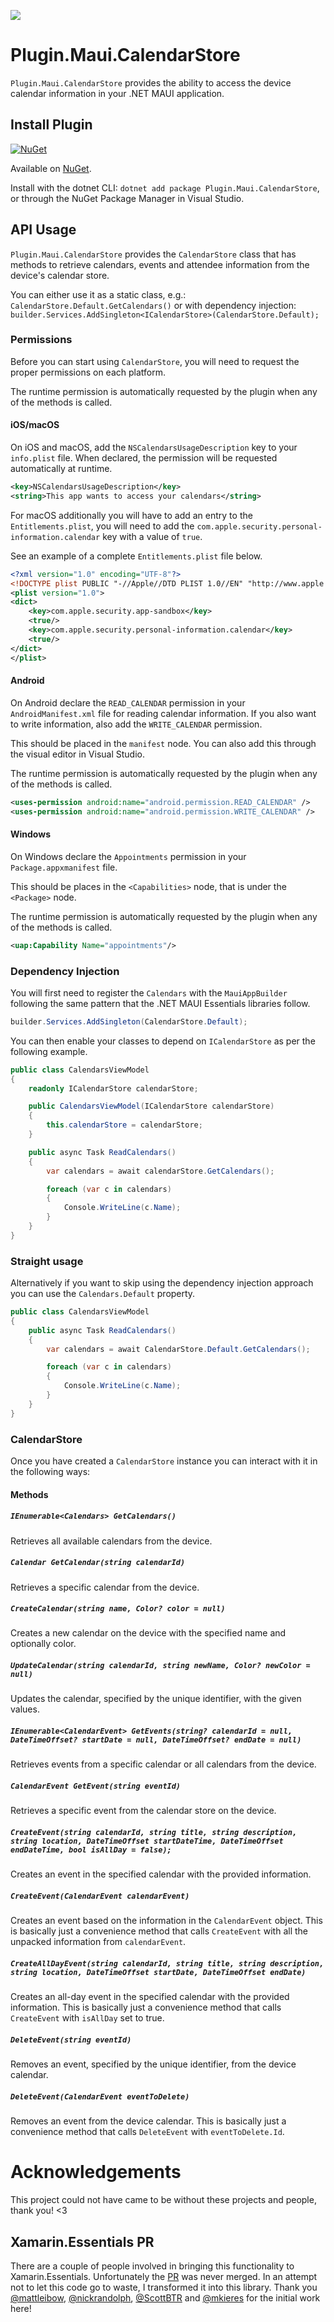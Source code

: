 ![](nuget.png)

# Plugin.Maui.CalendarStore

`Plugin.Maui.CalendarStore` provides the ability to access the device calendar information in your .NET MAUI application.

## Install Plugin

[![NuGet](https://img.shields.io/nuget/v/Plugin.Maui.CalendarStore.svg?label=NuGet)](https://www.nuget.org/packages/Plugin.Maui.CalendarStore/)

Available on [NuGet](http://www.nuget.org/packages/Plugin.Maui.CalendarStore).

Install with the dotnet CLI: `dotnet add package Plugin.Maui.CalendarStore`, or through the NuGet Package Manager in Visual Studio.

## API Usage

`Plugin.Maui.CalendarStore` provides the `CalendarStore` class that has methods to retrieve calendars, events and attendee information from the device's calendar store.

You can either use it as a static class, e.g.: `CalendarStore.Default.GetCalendars()` or with dependency injection: `builder.Services.AddSingleton<ICalendarStore>(CalendarStore.Default);`

### Permissions

Before you can start using `CalendarStore`, you will need to request the proper permissions on each platform.

The runtime permission is automatically requested by the plugin when any of the methods is called.

#### iOS/macOS

On iOS and macOS, add the `NSCalendarsUsageDescription` key to your `info.plist` file. When declared, the permission will be requested automatically at runtime.

```xml
<key>NSCalendarsUsageDescription</key>
<string>This app wants to access your calendars</string>
```

For macOS additionally you will have to add an entry to the `Entitlements.plist`, you will need to add the `com.apple.security.personal-information.calendar` key with a value of `true`.

See an example of a complete `Entitlements.plist` file below.

```xml
<?xml version="1.0" encoding="UTF-8"?>
<!DOCTYPE plist PUBLIC "-//Apple//DTD PLIST 1.0//EN" "http://www.apple.com/DTDs/PropertyList-1.0.dtd">
<plist version="1.0">
<dict>
    <key>com.apple.security.app-sandbox</key>
    <true/>
    <key>com.apple.security.personal-information.calendar</key>
    <true/>
</dict>
</plist>
```

#### Android

On Android declare the `READ_CALENDAR` permission in your `AndroidManifest.xml` file for reading calendar information. If you also want to write information, also add the `WRITE_CALENDAR` permission.

This should be placed in the `manifest` node. You can also add this through the visual editor in Visual Studio.

The runtime permission is automatically requested by the plugin when any of the methods is called.

```xml
<uses-permission android:name="android.permission.READ_CALENDAR" />
<uses-permission android:name="android.permission.WRITE_CALENDAR" />
```

#### Windows

On Windows declare the `Appointments` permission in your `Package.appxmanifest` file.

This should be places in the `<Capabilities>` node, that is under the `<Package>` node.

The runtime permission is automatically requested by the plugin when any of the methods is called.

```xml
<uap:Capability Name="appointments"/>
`````

### Dependency Injection

You will first need to register the `Calendars` with the `MauiAppBuilder` following the same pattern that the .NET MAUI Essentials libraries follow.

```csharp
builder.Services.AddSingleton(CalendarStore.Default);
```

You can then enable your classes to depend on `ICalendarStore` as per the following example.

```csharp
public class CalendarsViewModel
{
    readonly ICalendarStore calendarStore;

    public CalendarsViewModel(ICalendarStore calendarStore)
    {
        this.calendarStore = calendarStore;
    }

    public async Task ReadCalendars()
    {
        var calendars = await calendarStore.GetCalendars();

        foreach (var c in calendars)
        {
            Console.WriteLine(c.Name);
        }
    }
}
```

### Straight usage

Alternatively if you want to skip using the dependency injection approach you can use the `Calendars.Default` property.

```csharp
public class CalendarsViewModel
{
    public async Task ReadCalendars()
    {
        var calendars = await CalendarStore.Default.GetCalendars();

        foreach (var c in calendars)
        {
            Console.WriteLine(c.Name);
        }
    }
}
```

### CalendarStore

Once you have created a `CalendarStore` instance you can interact with it in the following ways:

#### Methods

##### `IEnumerable<Calendars> GetCalendars()`

Retrieves all available calendars from the device.

##### `Calendar GetCalendar(string calendarId)`

Retrieves a specific calendar from the device.

##### `CreateCalendar(string name, Color? color = null)`

Creates a new calendar on the device with the specified name and optionally color.

##### `UpdateCalendar(string calendarId, string newName, Color? newColor = null)`

Updates the calendar, specified by the unique identifier, with the given values.

<!--##### `DeleteCalendar(string calendarId)`

Removes a calendar, specified by the unique identifier, from the device.

##### `DeleteCalendar(Calendar calendarToDelete)`

Removes a calendar from the device.
This is basically just a convenience method that calls `DeleteCalendar` with `calendarToDelete.Id`.-->

##### `IEnumerable<CalendarEvent> GetEvents(string? calendarId = null, DateTimeOffset? startDate = null, DateTimeOffset? endDate = null)`

Retrieves events from a specific calendar or all calendars from the device.

##### `CalendarEvent GetEvent(string eventId)`

Retrieves a specific event from the calendar store on the device.

##### `CreateEvent(string calendarId, string title, string description, string location, DateTimeOffset startDateTime, DateTimeOffset endDateTime, bool isAllDay = false);`

Creates an event in the specified calendar with the provided information.

##### `CreateEvent(CalendarEvent calendarEvent)`

Creates an event based on the information in the `CalendarEvent` object. This is basically just a convenience method that calls `CreateEvent` with all the unpacked information from `calendarEvent`.

##### `CreateAllDayEvent(string calendarId, string title, string description, string location, DateTimeOffset startDate, DateTimeOffset endDate)`

Creates an all-day event in the specified calendar with the provided information. This is basically just a convenience method that calls `CreateEvent` with `isAllDay` set to true.

##### `DeleteEvent(string eventId)`

Removes an event, specified by the unique identifier, from the device calendar.

##### `DeleteEvent(CalendarEvent eventToDelete)`

Removes an event from the device calendar.
This is basically just a convenience method that calls `DeleteEvent` with `eventToDelete.Id`.

# Acknowledgements

This project could not have came to be without these projects and people, thank you! <3

## Xamarin.Essentials PR

There are a couple of people involved in bringing this functionality to Xamarin.Essentials. Unfortunately the [PR](https://github.com/xamarin/Essentials/pull/1384) was never merged. In an attempt not to let this code go to waste, I transformed it into this library. Thank you [@mattleibow](https://github.com/mattleibow), [@nickrandolph](https://github.com/nickrandolph), [@ScottBTR](https://github.com/ScottBTR) and [@mkieres](https://github.com/mkieres) for the initial work here!

